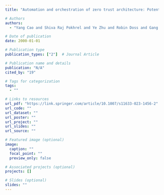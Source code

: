 ```yaml
---
title: "Automation and orchestration of zero trust architecture: Potential solutions and challenges"

# Authors
authors:
  - "Yang Cao and Shiva Raj Pokhrel and Ye Zhu and Robin Doss and Gang Li"

# Date of publication
date: 2000-01-01

# Publication type
publication_types: ["2"]  # Journal Article

# Publication name and details
publication: "N/A"
cited_by: "19"

# Tags for categorization
tags:
  - ""

# Links to resources
url_pdf: "https://link.springer.com/article/10.1007/s11633-023-1456-2"  # Link to the resource
url_code: ""
url_dataset: ""
url_poster: ""
url_project: ""
url_slides: ""
url_source: ""

# Featured image (optional)
image:
  caption: ""
  focal_point: ""
  preview_only: false

# Associated projects (optional)
projects: []

# Slides (optional)
slides: ""
---
```

